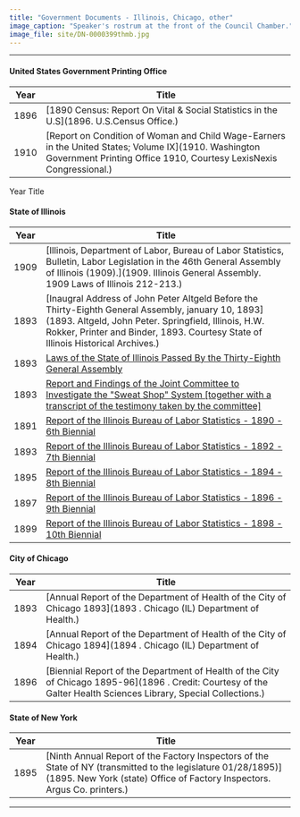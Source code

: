 ```yaml
---
title: "Government Documents - Illinois, Chicago, other"
image_caption: "Speaker's rostrum at the front of the Council Chamber."
image_file: site/DN-0000399thmb.jpg
---
```


---
#### United States Government Printing Office
Year | Title
--- | ---
1896 | [1890 Census: Report On Vital & Social Statistics in the U.S](1896. U.S.Census Office.)
1910 | [Report on Condition of Woman and Child Wage-Earners in the United States; Volume IX](1910. Washington Government Printing Office 1910, Courtesy LexisNexis Congressional.)

Year	Title

#### State of Illinois
Year | Title
--- | ---
1909 | [Illinois, Department of Labor, Bureau of Labor Statistics, Bulletin, Labor Legislation in the 46th General Assembly of Illinois (1909).](1909. Illinois General Assembly. 1909 Laws of Illinois 212-213.)
1893 | [Inaugral Address of John Peter Altgeld Before the Thirty-Eighth General Assembly, january 10, 1893](1893. Altgeld, John Peter. Springfield, Illinois, H.W. Rokker, Printer and Binder, 1893. Courtesy State of Illinois Historical Archives.)
1893 | [Laws of the State of Illinois Passed By the Thirty-Eighth General Assembly](/fk_documents/fk_00221726.pdf)
1893 | [Report and Findings of the Joint Committee to Investigate the "Sweat Shop" System [together with a transcript of the testimony taken by the committee]](1893)
1891 | [Report of the Illinois Bureau of Labor Statistics - 1890 - 6th Biennial](1891.)
1893 | [Report of the Illinois Bureau of Labor Statistics - 1892 - 7th Biennial](1893.)
1895 | [Report of the Illinois Bureau of Labor Statistics - 1894 - 8th Biennial](1895.)
1897 | [Report of the Illinois Bureau of Labor Statistics - 1896 - 9th Biennial](1897.)
1899 | [Report of the Illinois Bureau of Labor Statistics - 1898 - 10th Biennial](1899.)

#### City of Chicago
Year | Title
--- | ---
1893 | [Annual Report of the Department of Health of the City of Chicago 1893](1893 . Chicago (IL) Department of Health.)
1894 | [Annual Report of the Department of Health of the City of Chicago 1894](1894 . Chicago (IL) Department of Health.)
1896 | [Biennial Report of the Department of Health of the City of Chicago 1895-96](1896 . Credit: Courtesy of the Galter Health Sciences Library, Special Collections.)

#### State of New York
Year | Title
--- | ---
1895 | [Ninth Annual Report of the Factory Inspectors of the State of NY (transmitted to the legislature 01/28/1895)](1895. New York (state) Office of Factory Inspectors. Argus Co. printers.)

---
